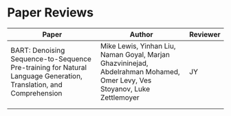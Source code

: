 # Paper Reviews


| Paper  | Author |  Reviewer |
|---|---|---|
| BART: Denoising Sequence-to-Sequence Pre-training for Natural Language Generation, Translation, and Comprehension  | Mike Lewis, Yinhan Liu, Naman Goyal, Marjan Ghazvininejad, Abdelrahman Mohamed, Omer Levy, Ves Stoyanov, Luke Zettlemoyer  |   JY |
|   |   |   |
|   |   |   |

